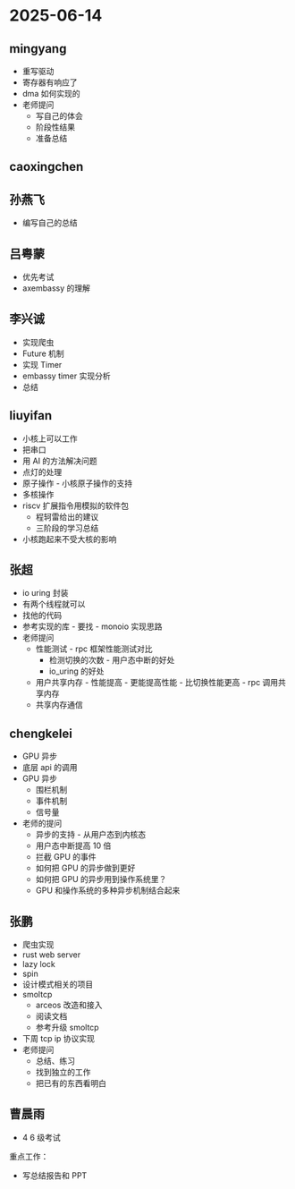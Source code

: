 # 2025-06-14

## mingyang

- 重写驱动
- 寄存器有响应了
- dma 如何实现的
- 老师提问
  - 写自己的体会
  - 阶段性结果
  - 准备总结
  
## caoxingchen

## 孙燕飞

- 编写自己的总结

## 吕粤蒙

- 优先考试
- axembassy 的理解

## 李兴诚

- 实现爬虫
- Future 机制
- 实现 Timer
- embassy timer 实现分析
- 总结

## liuyifan

- 小核上可以工作
- 把串口
- 用 AI 的方法解决问题
- 点灯的处理
- 原子操作 - 小核原子操作的支持
- 多核操作
- riscv 扩展指令用模拟的软件包
  - 程轲雷给出的建议
  - 三阶段的学习总结
- 小核跑起来不受大核的影响

## 张超

- io uring 封装
- 有两个线程就可以
- 找他的代码
- 参考实现的库 - 要找 - monoio 实现思路
- 老师提问
  - 性能测试 - rpc 框架性能测试对比
    - 检测切换的次数 - 用户态中断的好处
    - io_uring 的好处
  - 用户共享内存 - 性能提高 - 更能提高性能 - 比切换性能更高 - rpc 调用共享内存
  - 共享内存通信

## chengkelei

- GPU 异步
- 底层 api 的调用
- GPU 异步
  - 围栏机制
  - 事件机制
  - 信号量
- 老师的提问
  - 异步的支持 - 从用户态到内核态
  - 用户态中断提高 10 倍
  - 拦截 GPU 的事件
  - 如何把 GPU 的异步做到更好
  - 如何把 GPU 的异步用到操作系统里？
  - GPU 和操作系统的多种异步机制结合起来
  
## 张鹏

- 爬虫实现
- rust web server
- lazy lock
- spin
- 设计模式相关的项目
- smoltcp
  - arceos 改造和接入
  - 阅读文档
  - 参考升级 smoltcp
- 下周 tcp ip 协议实现
- 老师提问
  - 总结、练习
  - 找到独立的工作
  - 把已有的东西看明白
  
## 曹晨雨

- 4 6 级考试

重点工作：

- 写总结报告和 PPT

    